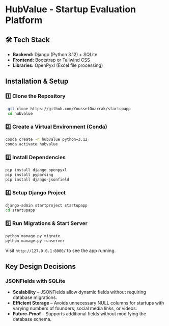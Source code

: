 # HubValue - Startup Evaluation Platform

## 🛠️ Tech Stack
- **Backend:** Django (Python 3.12) + SQLite
- **Frontend:** Bootstrap or Tailwind CSS
- **Libraries:** OpenPyxl (Excel file processing)

##  Installation & Setup
### 1️⃣ Clone the Repository
```sh
 git clone https://github.com/YoussefOuarrak/startupapp
 cd hubvalue
```

### 2️⃣ Create a Virtual Environment (Conda)
```sh
conda create -n hubvalue python=3.12
conda activate hubvalue
```

### 3️⃣ Install Dependencies
```sh
pip install django openpyxl  
pip install pyparsing
pip install django-jsonfield
```

### 4️⃣ Setup Django Project
```sh
django-admin startproject startupapp
cd startupapp
```

### 5️⃣ Run Migrations & Start Server
```sh
python manage.py migrate
python manage.py runserver
```
Visit `http://127.0.0.1:8000/` to see the app running.

##  Key Design Decisions

### JSONFields with SQLite
- **Scalability** – JSONFields allow dynamic fields without requiring database migrations.
- **Efficient Storage** – Avoids unnecessary NULL columns for startups with varying numbers of founders, social media links, or videos.
- **Future-Proof** – Supports additional fields without modifying the database schema.

